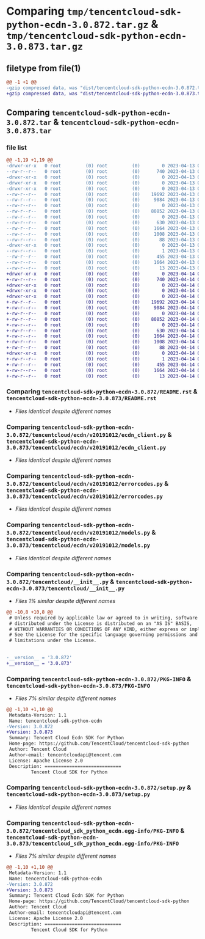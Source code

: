 # Comparing `tmp/tencentcloud-sdk-python-ecdn-3.0.872.tar.gz` & `tmp/tencentcloud-sdk-python-ecdn-3.0.873.tar.gz`

## filetype from file(1)

```diff
@@ -1 +1 @@
-gzip compressed data, was "dist/tencentcloud-sdk-python-ecdn-3.0.872.tar", last modified: Thu Apr 13 00:40:39 2023, max compression
+gzip compressed data, was "dist/tencentcloud-sdk-python-ecdn-3.0.873.tar", last modified: Fri Apr 14 00:36:28 2023, max compression
```

## Comparing `tencentcloud-sdk-python-ecdn-3.0.872.tar` & `tencentcloud-sdk-python-ecdn-3.0.873.tar`

### file list

```diff
@@ -1,19 +1,19 @@
-drwxr-xr-x   0 root         (0) root         (0)        0 2023-04-13 00:40:39.000000 tencentcloud-sdk-python-ecdn-3.0.872/
--rw-r--r--   0 root         (0) root         (0)      740 2023-04-13 00:40:39.000000 tencentcloud-sdk-python-ecdn-3.0.872/README.rst
-drwxr-xr-x   0 root         (0) root         (0)        0 2023-04-13 00:40:39.000000 tencentcloud-sdk-python-ecdn-3.0.872/tencentcloud/
-drwxr-xr-x   0 root         (0) root         (0)        0 2023-04-13 00:40:39.000000 tencentcloud-sdk-python-ecdn-3.0.872/tencentcloud/ecdn/
-drwxr-xr-x   0 root         (0) root         (0)        0 2023-04-13 00:40:39.000000 tencentcloud-sdk-python-ecdn-3.0.872/tencentcloud/ecdn/v20191012/
--rw-r--r--   0 root         (0) root         (0)    19692 2023-04-13 00:40:39.000000 tencentcloud-sdk-python-ecdn-3.0.872/tencentcloud/ecdn/v20191012/ecdn_client.py
--rw-r--r--   0 root         (0) root         (0)     9084 2023-04-13 00:40:39.000000 tencentcloud-sdk-python-ecdn-3.0.872/tencentcloud/ecdn/v20191012/errorcodes.py
--rw-r--r--   0 root         (0) root         (0)        0 2023-04-13 00:40:39.000000 tencentcloud-sdk-python-ecdn-3.0.872/tencentcloud/ecdn/v20191012/__init__.py
--rw-r--r--   0 root         (0) root         (0)    80852 2023-04-13 00:40:39.000000 tencentcloud-sdk-python-ecdn-3.0.872/tencentcloud/ecdn/v20191012/models.py
--rw-r--r--   0 root         (0) root         (0)        0 2023-04-13 00:40:39.000000 tencentcloud-sdk-python-ecdn-3.0.872/tencentcloud/ecdn/__init__.py
--rw-r--r--   0 root         (0) root         (0)      630 2023-04-13 00:40:39.000000 tencentcloud-sdk-python-ecdn-3.0.872/tencentcloud/__init__.py
--rw-r--r--   0 root         (0) root         (0)     1664 2023-04-13 00:40:39.000000 tencentcloud-sdk-python-ecdn-3.0.872/PKG-INFO
--rw-r--r--   0 root         (0) root         (0)     1008 2023-04-13 00:40:39.000000 tencentcloud-sdk-python-ecdn-3.0.872/setup.py
--rw-r--r--   0 root         (0) root         (0)       88 2023-04-13 00:40:39.000000 tencentcloud-sdk-python-ecdn-3.0.872/setup.cfg
-drwxr-xr-x   0 root         (0) root         (0)        0 2023-04-13 00:40:39.000000 tencentcloud-sdk-python-ecdn-3.0.872/tencentcloud_sdk_python_ecdn.egg-info/
--rw-r--r--   0 root         (0) root         (0)        1 2023-04-13 00:40:39.000000 tencentcloud-sdk-python-ecdn-3.0.872/tencentcloud_sdk_python_ecdn.egg-info/dependency_links.txt
--rw-r--r--   0 root         (0) root         (0)      455 2023-04-13 00:40:39.000000 tencentcloud-sdk-python-ecdn-3.0.872/tencentcloud_sdk_python_ecdn.egg-info/SOURCES.txt
--rw-r--r--   0 root         (0) root         (0)     1664 2023-04-13 00:40:39.000000 tencentcloud-sdk-python-ecdn-3.0.872/tencentcloud_sdk_python_ecdn.egg-info/PKG-INFO
--rw-r--r--   0 root         (0) root         (0)       13 2023-04-13 00:40:39.000000 tencentcloud-sdk-python-ecdn-3.0.872/tencentcloud_sdk_python_ecdn.egg-info/top_level.txt
+drwxr-xr-x   0 root         (0) root         (0)        0 2023-04-14 00:36:28.000000 tencentcloud-sdk-python-ecdn-3.0.873/
+-rw-r--r--   0 root         (0) root         (0)      740 2023-04-14 00:36:28.000000 tencentcloud-sdk-python-ecdn-3.0.873/README.rst
+drwxr-xr-x   0 root         (0) root         (0)        0 2023-04-14 00:36:28.000000 tencentcloud-sdk-python-ecdn-3.0.873/tencentcloud/
+drwxr-xr-x   0 root         (0) root         (0)        0 2023-04-14 00:36:28.000000 tencentcloud-sdk-python-ecdn-3.0.873/tencentcloud/ecdn/
+drwxr-xr-x   0 root         (0) root         (0)        0 2023-04-14 00:36:28.000000 tencentcloud-sdk-python-ecdn-3.0.873/tencentcloud/ecdn/v20191012/
+-rw-r--r--   0 root         (0) root         (0)    19692 2023-04-14 00:36:28.000000 tencentcloud-sdk-python-ecdn-3.0.873/tencentcloud/ecdn/v20191012/ecdn_client.py
+-rw-r--r--   0 root         (0) root         (0)     9084 2023-04-14 00:36:28.000000 tencentcloud-sdk-python-ecdn-3.0.873/tencentcloud/ecdn/v20191012/errorcodes.py
+-rw-r--r--   0 root         (0) root         (0)        0 2023-04-14 00:36:28.000000 tencentcloud-sdk-python-ecdn-3.0.873/tencentcloud/ecdn/v20191012/__init__.py
+-rw-r--r--   0 root         (0) root         (0)    80852 2023-04-14 00:36:28.000000 tencentcloud-sdk-python-ecdn-3.0.873/tencentcloud/ecdn/v20191012/models.py
+-rw-r--r--   0 root         (0) root         (0)        0 2023-04-14 00:36:28.000000 tencentcloud-sdk-python-ecdn-3.0.873/tencentcloud/ecdn/__init__.py
+-rw-r--r--   0 root         (0) root         (0)      630 2023-04-14 00:36:28.000000 tencentcloud-sdk-python-ecdn-3.0.873/tencentcloud/__init__.py
+-rw-r--r--   0 root         (0) root         (0)     1664 2023-04-14 00:36:28.000000 tencentcloud-sdk-python-ecdn-3.0.873/PKG-INFO
+-rw-r--r--   0 root         (0) root         (0)     1008 2023-04-14 00:36:28.000000 tencentcloud-sdk-python-ecdn-3.0.873/setup.py
+-rw-r--r--   0 root         (0) root         (0)       88 2023-04-14 00:36:28.000000 tencentcloud-sdk-python-ecdn-3.0.873/setup.cfg
+drwxr-xr-x   0 root         (0) root         (0)        0 2023-04-14 00:36:28.000000 tencentcloud-sdk-python-ecdn-3.0.873/tencentcloud_sdk_python_ecdn.egg-info/
+-rw-r--r--   0 root         (0) root         (0)        1 2023-04-14 00:36:28.000000 tencentcloud-sdk-python-ecdn-3.0.873/tencentcloud_sdk_python_ecdn.egg-info/dependency_links.txt
+-rw-r--r--   0 root         (0) root         (0)      455 2023-04-14 00:36:28.000000 tencentcloud-sdk-python-ecdn-3.0.873/tencentcloud_sdk_python_ecdn.egg-info/SOURCES.txt
+-rw-r--r--   0 root         (0) root         (0)     1664 2023-04-14 00:36:28.000000 tencentcloud-sdk-python-ecdn-3.0.873/tencentcloud_sdk_python_ecdn.egg-info/PKG-INFO
+-rw-r--r--   0 root         (0) root         (0)       13 2023-04-14 00:36:28.000000 tencentcloud-sdk-python-ecdn-3.0.873/tencentcloud_sdk_python_ecdn.egg-info/top_level.txt
```

### Comparing `tencentcloud-sdk-python-ecdn-3.0.872/README.rst` & `tencentcloud-sdk-python-ecdn-3.0.873/README.rst`

 * *Files identical despite different names*

### Comparing `tencentcloud-sdk-python-ecdn-3.0.872/tencentcloud/ecdn/v20191012/ecdn_client.py` & `tencentcloud-sdk-python-ecdn-3.0.873/tencentcloud/ecdn/v20191012/ecdn_client.py`

 * *Files identical despite different names*

### Comparing `tencentcloud-sdk-python-ecdn-3.0.872/tencentcloud/ecdn/v20191012/errorcodes.py` & `tencentcloud-sdk-python-ecdn-3.0.873/tencentcloud/ecdn/v20191012/errorcodes.py`

 * *Files identical despite different names*

### Comparing `tencentcloud-sdk-python-ecdn-3.0.872/tencentcloud/ecdn/v20191012/models.py` & `tencentcloud-sdk-python-ecdn-3.0.873/tencentcloud/ecdn/v20191012/models.py`

 * *Files identical despite different names*

### Comparing `tencentcloud-sdk-python-ecdn-3.0.872/tencentcloud/__init__.py` & `tencentcloud-sdk-python-ecdn-3.0.873/tencentcloud/__init__.py`

 * *Files 1% similar despite different names*

```diff
@@ -10,8 +10,8 @@
 # Unless required by applicable law or agreed to in writing, software
 # distributed under the License is distributed on an "AS IS" BASIS,
 # WITHOUT WARRANTIES OR CONDITIONS OF ANY KIND, either express or implied.
 # See the License for the specific language governing permissions and
 # limitations under the License.
 
 
-__version__ = '3.0.872'
+__version__ = '3.0.873'
```

### Comparing `tencentcloud-sdk-python-ecdn-3.0.872/PKG-INFO` & `tencentcloud-sdk-python-ecdn-3.0.873/PKG-INFO`

 * *Files 7% similar despite different names*

```diff
@@ -1,10 +1,10 @@
 Metadata-Version: 1.1
 Name: tencentcloud-sdk-python-ecdn
-Version: 3.0.872
+Version: 3.0.873
 Summary: Tencent Cloud Ecdn SDK for Python
 Home-page: https://github.com/TencentCloud/tencentcloud-sdk-python
 Author: Tencent Cloud
 Author-email: tencentcloudapi@tencent.com
 License: Apache License 2.0
 Description: ============================
         Tencent Cloud SDK for Python
```

### Comparing `tencentcloud-sdk-python-ecdn-3.0.872/setup.py` & `tencentcloud-sdk-python-ecdn-3.0.873/setup.py`

 * *Files identical despite different names*

### Comparing `tencentcloud-sdk-python-ecdn-3.0.872/tencentcloud_sdk_python_ecdn.egg-info/PKG-INFO` & `tencentcloud-sdk-python-ecdn-3.0.873/tencentcloud_sdk_python_ecdn.egg-info/PKG-INFO`

 * *Files 7% similar despite different names*

```diff
@@ -1,10 +1,10 @@
 Metadata-Version: 1.1
 Name: tencentcloud-sdk-python-ecdn
-Version: 3.0.872
+Version: 3.0.873
 Summary: Tencent Cloud Ecdn SDK for Python
 Home-page: https://github.com/TencentCloud/tencentcloud-sdk-python
 Author: Tencent Cloud
 Author-email: tencentcloudapi@tencent.com
 License: Apache License 2.0
 Description: ============================
         Tencent Cloud SDK for Python
```

